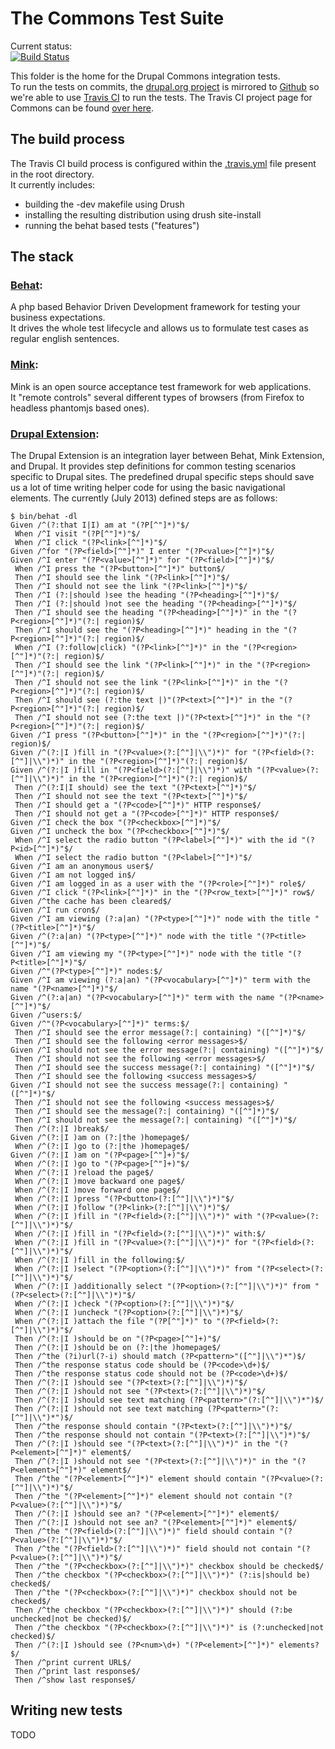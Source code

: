 # The Commons Test Suite

Current status:  
[![Build Status](https://travis-ci.org/acquia/commons3.png?branch=7.x-3.x)](https://travis-ci.org/acquia/commons3)

This folder is the home for the Drupal Commons integration tests.  
To run the tests on commits, the [drupal.org project](https://drupal.org/project/commons) is mirrored 
to [Github](https://github.com/acquia/commons3) so we're able to use [Travis CI](https://travis-ci.org/) to run the tests.
The Travis CI project page for Commons can be found [over here](https://travis-ci.org/acquia/commons3/).


## The build process

The Travis CI build process is configured within the [.travis.yml](../.travis.yml) file present in the root directory.  
It currently includes:

- building the -dev makefile using Drush
- installing the resulting distribution using drush site-install
- running the behat based tests ("features")


## The stack

### [Behat](http://behat.org/):  
A php based Behavior Driven Development framework for testing your business expectations.  
It drives the whole test lifecycle and allows us to formulate test cases as regular english sentences.
### [Mink](http://mink.behat.org/):  
Mink is an open source acceptance test framework for web applications.  
It "remote controls" several different types of browsers (from Firefox to headless phantomjs based ones).
### [Drupal Extension](https://drupal.org/project/drupalextension):  
The Drupal Extension is an integration layer between Behat, Mink Extension, and Drupal. It provides step definitions for common testing scenarios specific to Drupal sites.
The predefined drupal specific steps should save us a lot of time writing helper code for using the basic navigational elements.
The currently (July 2013) defined steps are as follows:

    $ bin/behat -dl
    Given /^(?:that I|I) am at "(?P[^"]*)"$/
     When /^I visit "(?P[^"]*)"$/
     When /^I click "(?P<link>[^"]*)"$/
    Given /^for "(?P<field>[^"]*)" I enter "(?P<value>[^"]*)"$/
    Given /^I enter "(?P<value>[^"]*)" for "(?P<field>[^"]*)"$/
     When /^I press the "(?P<button>[^"]*)" button$/
     Then /^I should see the link "(?P<link>[^"]*)"$/
     Then /^I should not see the link "(?P<link>[^"]*)"$/
     Then /^I (?:|should )see the heading "(?P<heading>[^"]*)"$/
     Then /^I (?:|should )not see the heading "(?P<heading>[^"]*)"$/
     Then /^I should see the heading "(?P<heading>[^"]*)" in the "(?P<region>[^"]*)"(?:| region)$/
     Then /^I should see the "(?P<heading>[^"]*)" heading in the "(?P<region>[^"]*)"(?:| region)$/
     When /^I (?:follow|click) "(?P<link>[^"]*)" in the "(?P<region>[^"]*)"(?:| region)$/
     Then /^I should see the link "(?P<link>[^"]*)" in the "(?P<region>[^"]*)"(?:| region)$/
     Then /^I should not see the link "(?P<link>[^"]*)" in the "(?P<region>[^"]*)"(?:| region)$/
     Then /^I should see (?:the text |)"(?P<text>[^"]*)" in the "(?P<region>[^"]*)"(?:| region)$/
     Then /^I should not see (?:the text |)"(?P<text>[^"]*)" in the "(?P<region>[^"]*)"(?:| region)$/
    Given /^I press "(?P<button>[^"]*)" in the "(?P<region>[^"]*)"(?:| region)$/
    Given /^(?:|I )fill in "(?P<value>(?:[^"]|\\")*)" for "(?P<field>(?:[^"]|\\")*)" in the "(?P<region>[^"]*)"(?:| region)$/
    Given /^(?:|I )fill in "(?P<field>(?:[^"]|\\")*)" with "(?P<value>(?:[^"]|\\")*)" in the "(?P<region>[^"]*)"(?:| region)$/
     Then /^(?:I|I should) see the text "(?P<text>[^"]*)"$/
     Then /^I should not see the text "(?P<text>[^"]*)"$/
     Then /^I should get a "(?P<code>[^"]*)" HTTP response$/
     Then /^I should not get a "(?P<code>[^"]*)" HTTP response$/
    Given /^I check the box "(?P<checkbox>[^"]*)"$/
    Given /^I uncheck the box "(?P<checkbox>[^"]*)"$/
     When /^I select the radio button "(?P<label>[^"]*)" with the id "(?P<id>[^"]*)"$/
     When /^I select the radio button "(?P<label>[^"]*)"$/
    Given /^I am an anonymous user$/
    Given /^I am not logged in$/
    Given /^I am logged in as a user with the "(?P<role>[^"]*)" role$/
    Given /^I click "(?P<link>[^"]*)" in the "(?P<row_text>[^"]*)" row$/
    Given /^the cache has been cleared$/
    Given /^I run cron$/
    Given /^I am viewing (?:a|an) "(?P<type>[^"]*)" node with the title "(?P<title>[^"]*)"$/
    Given /^(?:a|an) "(?P<type>[^"]*)" node with the title "(?P<title>[^"]*)"$/
    Given /^I am viewing my "(?P<type>[^"]*)" node with the title "(?P<title>[^"]*)"$/
    Given /^"(?P<type>[^"]*)" nodes:$/
    Given /^I am viewing (?:a|an) "(?P<vocabulary>[^"]*)" term with the name "(?P<name>[^"]*)"$/
    Given /^(?:a|an) "(?P<vocabulary>[^"]*)" term with the name "(?P<name>[^"]*)"$/
    Given /^users:$/
    Given /^"(?P<vocabulary>[^"]*)" terms:$/
     Then /^I should see the error message(?:| containing) "([^"]*)"$/
     Then /^I should see the following <error messages>$/
    Given /^I should not see the error message(?:| containing) "([^"]*)"$/
     Then /^I should not see the following <error messages>$/
     Then /^I should see the success message(?:| containing) "([^"]*)"$/
     Then /^I should see the following <success messages>$/
    Given /^I should not see the success message(?:| containing) "([^"]*)"$/
     Then /^I should not see the following <success messages>$/
     Then /^I should see the message(?:| containing) "([^"]*)"$/
     Then /^I should not see the message(?:| containing) "([^"]*)"$/
     Then /^(?:|I )break$/
    Given /^(?:|I )am on (?:|the )homepage$/
     When /^(?:|I )go to (?:|the )homepage$/
    Given /^(?:|I )am on "(?P<page>[^"]+)"$/
     When /^(?:|I )go to "(?P<page>[^"]+)"$/
     When /^(?:|I )reload the page$/
     When /^(?:|I )move backward one page$/
     When /^(?:|I )move forward one page$/
     When /^(?:|I )press "(?P<button>(?:[^"]|\\")*)"$/
     When /^(?:|I )follow "(?P<link>(?:[^"]|\\")*)"$/
     When /^(?:|I )fill in "(?P<field>(?:[^"]|\\")*)" with "(?P<value>(?:[^"]|\\")*)"$/
     When /^(?:|I )fill in "(?P<field>(?:[^"]|\\")*)" with:$/
     When /^(?:|I )fill in "(?P<value>(?:[^"]|\\")*)" for "(?P<field>(?:[^"]|\\")*)"$/
     When /^(?:|I )fill in the following:$/
     When /^(?:|I )select "(?P<option>(?:[^"]|\\")*)" from "(?P<select>(?:[^"]|\\")*)"$/
     When /^(?:|I )additionally select "(?P<option>(?:[^"]|\\")*)" from "(?P<select>(?:[^"]|\\")*)"$/
     When /^(?:|I )check "(?P<option>(?:[^"]|\\")*)"$/
     When /^(?:|I )uncheck "(?P<option>(?:[^"]|\\")*)"$/
     When /^(?:|I )attach the file "(?P[^"]*)" to "(?P<field>(?:[^"]|\\")*)"$/
     Then /^(?:|I )should be on "(?P<page>[^"]+)"$/
     Then /^(?:|I )should be on (?:|the )homepage$/
     Then /^the (?i)url(?-i) should match (?P<pattern>"([^"]|\\")*")$/
     Then /^the response status code should be (?P<code>\d+)$/
     Then /^the response status code should not be (?P<code>\d+)$/
     Then /^(?:|I )should see "(?P<text>(?:[^"]|\\")*)"$/
     Then /^(?:|I )should not see "(?P<text>(?:[^"]|\\")*)"$/
     Then /^(?:|I )should see text matching (?P<pattern>"(?:[^"]|\\")*")$/
     Then /^(?:|I )should not see text matching (?P<pattern>"(?:[^"]|\\")*")$/
     Then /^the response should contain "(?P<text>(?:[^"]|\\")*)"$/
     Then /^the response should not contain "(?P<text>(?:[^"]|\\")*)"$/
     Then /^(?:|I )should see "(?P<text>(?:[^"]|\\")*)" in the "(?P<element>[^"]*)" element$/
     Then /^(?:|I )should not see "(?P<text>(?:[^"]|\\")*)" in the "(?P<element>[^"]*)" element$/
     Then /^the "(?P<element>[^"]*)" element should contain "(?P<value>(?:[^"]|\\")*)"$/
     Then /^the "(?P<element>[^"]*)" element should not contain "(?P<value>(?:[^"]|\\")*)"$/
     Then /^(?:|I )should see an? "(?P<element>[^"]*)" element$/
     Then /^(?:|I )should not see an? "(?P<element>[^"]*)" element$/
     Then /^the "(?P<field>(?:[^"]|\\")*)" field should contain "(?P<value>(?:[^"]|\\")*)"$/
     Then /^the "(?P<field>(?:[^"]|\\")*)" field should not contain "(?P<value>(?:[^"]|\\")*)"$/
     Then /^the "(?P<checkbox>(?:[^"]|\\")*)" checkbox should be checked$/
     Then /^the checkbox "(?P<checkbox>(?:[^"]|\\")*)" (?:is|should be) checked$/
     Then /^the "(?P<checkbox>(?:[^"]|\\")*)" checkbox should not be checked$/
     Then /^the checkbox "(?P<checkbox>(?:[^"]|\\")*)" should (?:be unchecked|not be checked)$/
     Then /^the checkbox "(?P<checkbox>(?:[^"]|\\")*)" is (?:unchecked|not checked)$/
     Then /^(?:|I )should see (?P<num>\d+) "(?P<element>[^"]*)" elements?$/
     Then /^print current URL$/
     Then /^print last response$/
     Then /^show last response$/

## Writing new tests
TODO